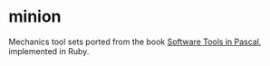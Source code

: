 # minion
Mechanics tool sets ported from the book [Software Tools in Pascal](http://goo.gl/j2qQfr), implemented in Ruby.
